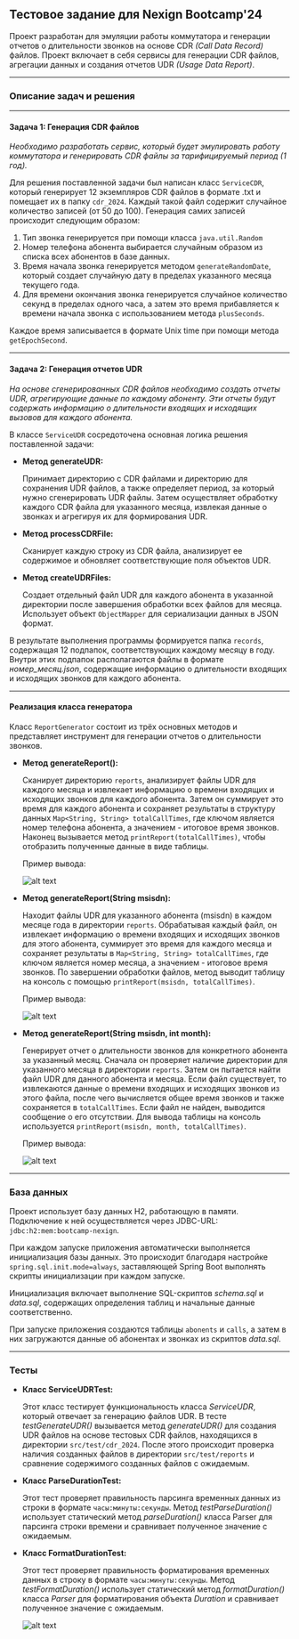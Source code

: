 ## Тестовое задание для Nexign Bootcamp'24

Проект разработан для эмуляции работы коммутатора и генерации отчетов о длительности звонков на основе CDR *(Call Data Record)* файлов. Проект включает в себя сервисы для генерации CDR файлов, агрегации данных и создания отчетов UDR *(Usage Data Report)*.

---

### Описание задач и решения

---

#### Задача 1: Генерация CDR файлов

*Необходимо разработать сервис, который будет эмулировать работу коммутатора и генерировать CDR файлы за тарифицируемый период (1 год).*  

Для решения поставленной задачи был написан класс `ServiceCDR`, который генерирует 12 экземпляров CDR файлов в формате .txt и помещает их в папку `cdr_2024`. Каждый такой файл содержит случайное количество записей (от 50 до 100). Генерация самих записей происходит следующим образом:  
1. Тип звонка генерируется при помощи класса `java.util.Random`
2. Номер телефона абонента выбирается случайным образом из списка всех абонентов в базе данных.  
3. Время начала звонка генерируется методом `generateRandomDate`, который создает случайную дату в пределах указанного месяца текущего года.  
4. Для времени окончания звонка генерируется случайное количество секунд в пределах одного часа, а затем это время прибавляется к времени начала звонка с использованием метода `plusSeconds`. 

Каждое время записывается в формате Unix time при помощи метода `getEpochSecond`. 

---

#### Задача 2: Генерация отчетов UDR

*На основе сгенерированных CDR файлов необходимо создать отчеты UDR, агрегирующие данные по каждому абоненту. Эти отчеты будут содержать информацию о длительности входящих и исходящих вызовов для каждого абонента.*  

В классе `ServiceUDR` сосредоточена основная логика решения поставленной задачи:

- **Метод generateUDR:**

    Принимает директорию с CDR файлами и директорию для сохранения UDR файлов, а также определяет период, за который нужно сгенерировать UDR файлы. Затем осуществляет обработку каждого CDR файла для указанного месяца, извлекая данные о звонках и агрегируя их для формирования UDR.  

- **Метод processCDRFile:**

    Сканирует каждую строку из CDR файла, анализирует ее содержимое и обновляет соответствующие поля объектов UDR.  

- **Метод createUDRFiles:**

    Создает отдельный файл UDR для каждого абонента в указанной директории после завершения обработки всех файлов для месяца.
    Использует объект `ObjectMapper` для сериализации данных в JSON формат.  

В результате выполнения программы формируется папка `records`, содержащая 12 подпапок, соответствующих каждому месяцу в году. Внутри этих подпапок располагаются файлы в формате *номер_месяц.json*, содержащие информацию о длительности входящих и исходящих звонков для каждого абонента.  

---

#### Реализация класса генератора  
Класс `ReportGenerator` состоит из трёх основных методов и  представляет инструмент для генерации отчетов о длительности звонков.  
- **Метод generateReport():**  

    Сканирует директорию `reports`, анализирует файлы UDR для каждого месяца и извлекает информацию о времени входящих и исходящих звонков для каждого абонента. Затем он суммирует это время для каждого абонента и сохраняет результаты в структуру данных `Map<String, String> totalCallTimes`, где ключом является номер телефона абонента, а значением - итоговое время звонков. Наконец вызывается метод `printReport(totalCallTimes)`, чтобы отобразить полученные данные в виде таблицы.  

    Пример вывода:
  
    ![alt text](https://github.com/polainam/bootcamp-nexign/blob/master/images/generate_report_example1.jpg)  

- **Метод generateReport(String msisdn):**  

    Находит файлы UDR для указанного абонента (msisdn) в каждом месяце года в директории `reports`. Обрабатывая каждый файл, он извлекает информацию о времени входящих и исходящих звонков для этого абонента, суммирует это время для каждого месяца и сохраняет результаты в `Map<String, String> totalCallTimes`, где ключом является номер месяца, а значением - итоговое время звонков. По завершении обработки файлов, метод выводит таблицу на консоль с помощью `printReport(msisdn, totalCallTimes)`.  

    Пример вывода:
  
    ![alt text](https://github.com/polainam/bootcamp-nexign/blob/master/images/generate_report_example2.jpg)  

- **Метод generateReport(String msisdn, int month):**  

    Генерирует отчет о длительности звонков для конкретного абонента за указанный месяц. Сначала он проверяет наличие директории для указанного месяца в директории `reports`. Затем он пытается найти файл UDR для данного абонента и месяца. Если файл существует, то извлекаются данные о времени входящих и исходящих звонков из этого файла, после чего вычисляется общее время звонков и также сохраняется в `totalCallTimes`. Если файл не найден, выводится сообщение о его отсутствии. Для вывода таблицы на консоль используется `printReport(msisdn, month, totalCallTimes)`.  

    Пример вывода:
  
    ![alt text](https://github.com/polainam/bootcamp-nexign/blob/master/images/generate_report_example3.jpg)

---   

### База данных  
Проект использует базу данных H2, работающую в памяти. Подключение к ней осуществляется через JDBC-URL: `jdbc:h2:mem:bootcamp-nexign`.

При каждом запуске приложения автоматически выполняется инициализация базы данных. Это происходит благодаря настройке `spring.sql.init.mode=always`, заставляющей Spring Boot выполнять скрипты инициализации при каждом запуске.

Инициализация включает выполнение SQL-скриптов *schema.sql* и *data.sql*, содержащих определения таблиц и начальные данные соответственно.

При запуске приложения создаются таблицы `abonents` и `calls`, а затем в них загружаются данные об абонентах и звонках из скриптов *data.sql*.   

---   

### Тесты   
- **Класс ServiceUDRTest:**   

    Этот класс тестирует функциональность класса *ServiceUDR*, который отвечает за генерацию файлов UDR. В тесте *testGenerateUDR()* вызывается метод *generateUDR()* для создания UDR файлов на основе тестовых CDR файлов, находящихся в директории `src/test/cdr_2024`. После этого происходит проверка наличия созданных файлов в директории `src/test/reports` и сравнение содержимого созданных файлов с ожидаемым.

- **Класс ParseDurationTest:**   

    Этот тест проверяет правильность парсинга временных данных из строки в формате `часы:минуты:секунды`. Метод *testParseDuration()* использует статический метод *parseDuration()* класса Parser для парсинга строки времени и сравнивает полученное значение с ожидаемым.

- **Класс FormatDurationTest:**   

    Этот тест проверяет правильность форматирования временных данных в строку в формате `часы:минуты:секунды`. Метод *testFormatDuration()* использует статический метод *formatDuration()* класса *Parser* для форматирования объекта *Duration* и сравнивает полученное значение с ожидаемым.

    ![alt text](https://github.com/polainam/bootcamp-nexign/blob/master/images/tests.jpg) 
